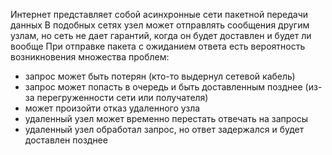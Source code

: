 Интернет представляет собой асинхронные сети пакетной передачи данных
В подобных сетях узел может отправлять сообщения другим узлам, но сеть не дает гарантий, когда он будет доставлен и будет ли вообще
При отправке пакета с ожиданием ответа есть вероятность возникновения множества проблем:
* запрос может быть потерян (кто-то выдернул сетевой кабель)
* запрос может попасть в очередь и быть доставленным позднее (из-за перегруженности сети или получателя)
* может произойти отказ удаленного узла
* удаленный узел может временно перестать отвечать на запросы
* удаленный узел обработал запрос, но ответ задержался и будет доставлен позднее